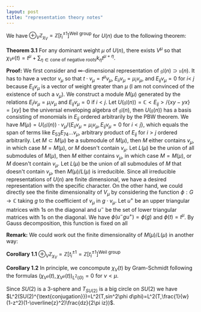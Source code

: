```yaml
---
layout: post
title: "representation theory notes"
---
```



We have $\oplus_V\mathbb{Z}_{\chi_V}=\mathbb{Z}[t_i^{\pm 1}]^{\text{Weil group}}$ for $U(n)$ due to the following theorem:

**Theorem 3.1** For any dominant weight $\mu$ of $U(n)$, there exists $V^\mu$ so that $\chi_{V^\mu}(t)=t^\mu+\sum_{\eta\in\text{cone of negative roots}}k_{\eta}t^{\mu+\eta}$.

**Proof:** We first consider and $\infty$-dimensional representation of $\mathfrak{gl}(n)\supset\mathfrak{u}(n)$. It has to have a vector $v_\mu$ so that $t\cdot v_\mu=t^\mu v_\mu$, $E_{ii}v_\mu=\mu_iv_\mu$, and $E_{ij}v_\mu=0$ for $i<\ j$ because $E_{ij}v_\mu$ is a vector of weight greater than $\mu$ (I am not convinced of the existence of such a $v_\mu$). We construct a module $M(\mu)$ generated by the relations $E_iiv_\mu=\mu_iv_\mu$ and $E_{ij}v_\mu=0$ if $i<j$. Let $U(\mathfrak{gl}(n))=\mathbb{C}<E_{ij}>/\{xy-yx\}=[xy]$ be the universal enveloping algebra of $\mathfrak{gl}(n)$, then $U(\mathfrak{g}(n))$ has a basis consisting of monomials in $E_{ij}$ ordered arbitrarily by the PBW theorem. We have $M(\mu)=U(\mathfrak{gl}(n))\cdot v_\mu/\{E_{ii}v_\mu=\mu_iv_\mu,E_{ij}v_\mu=0\text{ for }i<j\}$, which equals the span of terms like $E_{53}E_{74}...v_\mu$, arbitrary product of $E_{ij}$ for $i>j$ ordered arbitrarily. Let $M\subset M(\mu)$ be a submodule of $M(\mu)$, then $M$ either contains $v_\mu$, in which case $M=M(\mu)$, or $M$ doesn't contain $v_\mu$. Let $L(\mu)$ be the union of all submodules of $M(\mu)$, then $M$ either contains $v_\mu$, in which case $M=M(\mu)$, or $M$ doesn't contain $v_\mu$. Let $L(\mu)$ be the union of all submodules of $M$ that doesn't contain $v_\mu$, then $M(\mu)/L(\mu)$ is irreducible. Since all irreducible representations of $U(n)$ are finite dimensional, we have a desired representation with the specific character. On the other hand, we could directly see the finite dimensionality of $V_\mu$ by considering the function $\phi:G\to\mathbb{C}$ taking $g$ to the coefficient of $v_\mu$ in $g\cdot v_\mu$. Let $u^+$ be an upper triangular matrices with $1$s on the diagonal and $u^-$ be the set of lower triangular matrices with $1$s on the diagonal. We have $\phi(u^-gu^+)=\phi(g)$ and $\phi(t)=t^\mu$. By Gauss decomposition, this function is fixed on all 

**Remark:** We could work out the finite dimensionality of $M(\mu)/L(\mu)$ in another way:

**Corollary 1.1** $\oplus_V\mathbb{Z}_{\chi_V}=\mathbb{Z}[t_i^{\pm 1}=\mathbb{Z}[t_i^{\pm 1}]^{\text{Weil group}}$ 

**Corollary 1.2** In principle, we concompute $\chi_V(t)$ by Gram-Schmidt following the formulas $(\chi_{V^\mu}(t),\chi_{V^\mu}(t))_{L^2(G)}=0$ for $\nu<\mu$. 

Since $SU(2)$ is a $3$-sphere and $T_{SU(2)}$ is a big circle on $SU(2)$ we have $L^2(SU(2)^{\text{conjugation}})=L^2(T,sin^2\phi d\phi)=L^2(T,\frac{1}{w}(1-z^2)(1-\overline{z}^2)\frac{dz}{2\pi iz})$. 
